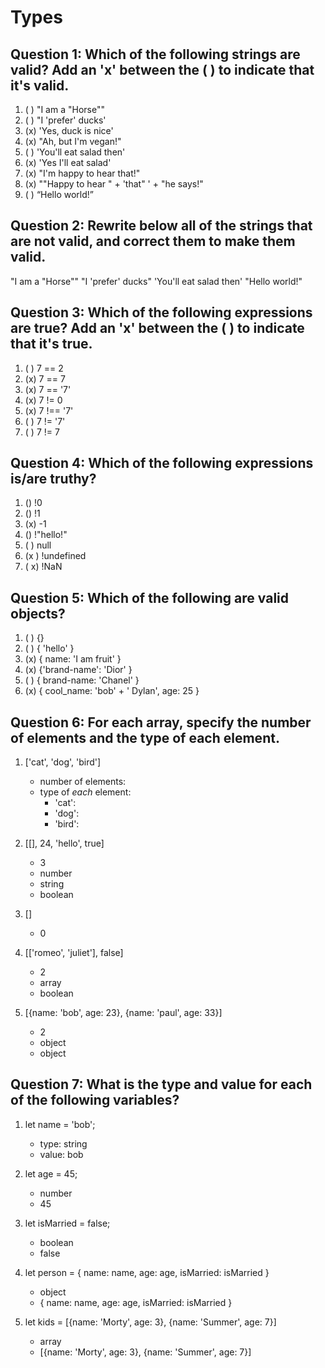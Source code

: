 # Types

## Question 1: Which of the following strings are valid? Add an 'x' between the ( ) to indicate that it's valid.

1. ( ) "I am a "Horse""
2. ( ) "I 'prefer' ducks'
3. (x) 'Yes, duck is nice'
4. (x) "Ah, but I\'m vegan!"
5. ( ) 'You'll eat salad then'
6. (x) 'Yes I\'ll eat salad'
7. (x) "I'm happy to hear that!"
8. (x) "\"Happy to hear " + 'that" ' + "he says!"
9. ( ) “Hello world!”


## Question 2: Rewrite below all of the strings that are not valid, and correct them to make them valid. 

"I am a \"Horse\""
"I \'prefer\' ducks"
'You\'ll eat salad then'
"Hello world!"

## Question 3: Which of the following expressions are true? Add an 'x' between the ( ) to indicate that it's true.

1. ( ) 7 == 2
2. (x) 7 == 7
3. (x) 7 == '7'
4. (x) 7 != 0
5. (x) 7 !== '7'
6. ( ) 7 != '7'
7. ( ) 7 != 7


## Question 4: Which of the following expressions is/are truthy?

1. () !0
2. () !1
3. (x) -1
4. () !"hello!"
5. ( ) null
6. (x ) !undefined
7. ( x) !NaN


## Question 5: Which of the following are valid objects?

1. ( ) {}
2. ( ) { 'hello' }
3. (x) { name: 'I am fruit' }
4. (x) {'brand-name': 'Dior' }
5. ( ) { brand-name: 'Chanel' }
6. (x) { cool_name: 'bob' + ' Dylan', age: 25 }


## Question 6: For each array, specify the number of elements and the type of each element.

1. ['cat', 'dog', 'bird']
    - number of elements: 
    - type of _each_ element:
        - 'cat': 
        - 'dog': 
        - 'bird': 
2. [[], 24, 'hello', true]
    - 3
    - number
    - string
    - boolean
3. []
    - 0

4. [['romeo', 'juliet'], false]
    - 2
    - array
    - boolean
5. [{name: 'bob', age: 23}, {name: 'paul', age: 33}]
    - 2
    - object
    - object

## Question 7: What is the type and value for each of the following variables?

1. let  name = 'bob';
    - type: string
    - value: bob
2. let age = 45;
    - number
    - 45
3. let isMarried = false;
    - boolean
    - false

4. let person = { name: name, age: age, isMarried: isMarried }
    - object
    - { name: name, age: age, isMarried: isMarried }

5. let kids = [{name: 'Morty', age: 3}, {name: 'Summer', age: 7}]
    - array
    - [{name: 'Morty', age: 3}, {name: 'Summer', age: 7}]

